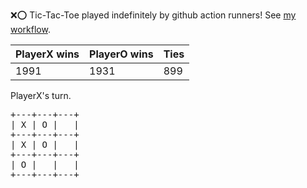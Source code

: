 :x::o: Tic-Tac-Toe played indefinitely by github action runners! See [my workflow](.github/workflows/play.yaml).

|PlayerX wins|PlayerO wins|Ties|
|-|-|-|
|1991|1931|899|

PlayerX's turn.

<pre>
+---+---+---+
| X | O |   |
+---+---+---+
| X | O |   |
+---+---+---+
| O |   |   |
+---+---+---+
</pre>